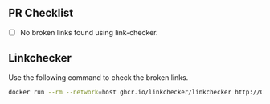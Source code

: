 ## PR Checklist

- [ ] No broken links found using link-checker.

## Linkchecker

Use the following command to check the broken links. 

```bash
docker run --rm --network=host ghcr.io/linkchecker/linkchecker http://0.0.0.0:4000/ --check-extern --no-warnings
```

